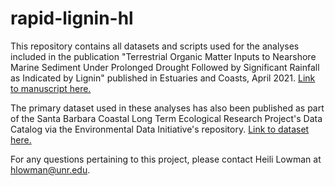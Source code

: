 # rapid-lignin-hl

This repository contains all datasets and scripts used for the analyses included in the publication "Terrestrial Organic Matter Inputs to Nearshore Marine Sediment Under Prolonged Drought Followed by Significant Rainfall as Indicated by Lignin" published in Estuaries and Coasts, April 2021. [Link to manuscript here.](https://rdcu.be/ch7Ng)

The primary dataset used in these analyses has also been published as part of the Santa Barbara Coastal Long Term Ecological Research Project's Data Catalog via the Environmental Data Initiative's repository. [Link to dataset here.](https://sbclter.msi.ucsb.edu/data/catalog/package/?package=knb-lter-sbc.118)

For any questions pertaining to this project, please contact Heili Lowman at hlowman@unr.edu.
